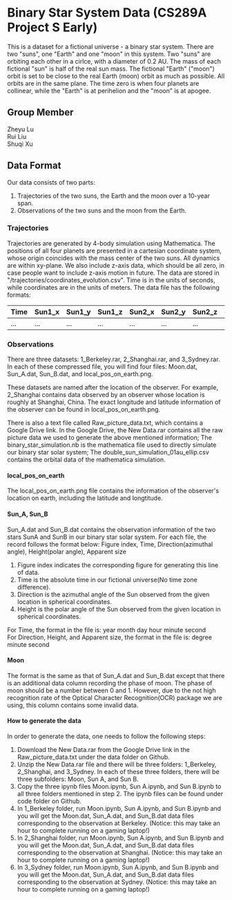 # Binary Star System Data (CS289A Project S Early)
This is a dataset for a fictional universe - a binary star system. There are two "suns", one "Earth" and one "moon" in this system. Two "suns" are orbiting each other in a cirlce, with a diameter of 0.2 AU. The mass of each fictional "sun" is half of the real sun mass. The fictional "Earth" ("moon") orbit is set to be close to the real Earth (moon) orbit as much as possible. All orbits are in the same plane. The time zero is when four planets are collinear, while the "Earth" is at perihelion and the "moon" is at apogee.

## Group Member
Zheyu Lu   
Rui Liu   
Shuqi Xu   

## Data Format
Our data consists of two parts:

1. Trajectories of the two suns, the Earth and the moon over a 10-year span.
2. Observations of the two suns and the moon from the Earth.

### Trajectories
Trajectories are generated by 4-body simulation using Mathematica. The positions of all four planets are presented in a cartesian coordinate system, whose origin coincides with the mass center of the two suns. All dynamics are within xy-plane. We also include z-axis data, which should be all zero, in case people want to include z-axis motion in future. The data are stored in "/trajectories/coordinates_evolution.csv". Time is in the units of seconds, while coordinates are in the units of meters. The data file has the following formats:

|Time|Sun1_x|Sun1_y|Sun1_z|Sun2_x|Sun2_y|Sun2_z|earth_x|earth_y|earth_z|moon_x|moon_y|moon_z|
|---|---|---|---|---|---|---|---|---|---|---|---|---|
|...|...|...|...|...|...|...|...|...|...|...|...|...|

### Observations
There are three datasets: 1_Berkeley.rar, 2_Shanghai.rar, and 3_Sydney.rar. In each of these compressed file, you will find four files: Moon.dat, Sun_A.dat, Sun_B.dat, and local_pos_on_earth.png.

These datasets are named after the location of the observer. For example, 2_Shanghai contains data observed by an observer whose location is roughly at Shanghai, China. The exact longitude and latitude information of the observer can be found in local_pos_on_earth.png.

There is also a text file called Raw_picture_data.txt, which contains a Google Drive link. In the Google Drive, the New Data.rar contains all the raw picture data we used to generate the above mentioned information; The binary_star_simulation.nb is the mathematica file used to directly simulate our binary star solar system; The double_sun_simulation_01au_ellip.csv contains the orbital data of the mathematica simulation.

#### local_pos_on_earth
The local_pos_on_earth.png file contains the information of the observer's location on earth, including the latitude and longtitude.

#### Sun_A, Sun_B
Sun_A.dat and Sun_B.dat contains the observation information of the two stars SunA and SunB in our binary star solar system.
For each file, the record follows the format below:
Figure index, Time, Direction(azimuthal angle), Height(polar angle), Apparent size

1. Figure index indicates the corresponding figure for generating this line of data.
2. Time is the absolute time in our fictional universe(No time zone difference).
3. Direction is the azimuthal angle of the Sun observed from the given location in spherical coordinates.
4. Height is the polar angle of the Sun observed from the given location in spherical coordinates.

For Time, the format in the file is: year month day hour minute second   
For Direction, Height, and Apparent size, the format in the file is: degree minute second   

#### Moon
The format is the same as that of Sun_A.dat and Sun_B.dat except that there is an additional data column recording the phase of moon.
The phase of moon should be a number between 0 and 1. However, due to the not high recognition rate of the Optical Character Recognition(OCR) package we are using, this column contains some invalid data.

#### How to generate the data
In order to generate the data, one needs to follow the following steps:
1. Download the New Data.rar from the Google Drive link in the Raw_picture_data.txt under the data folder on Github.
2. Unzip the New Data.rar file and there will be three folders: 1_Berkeley, 2_Shanghai, and 3_Sydney. In each of these three folders, there will be three subfolders: Moon, Sun A, and Sun B.
3. Copy the three ipynb files Moon.ipynb, Sun A.ipynb, and Sun B.ipynb to all three folders mentioned in step 2. The ipynb files can be found under code folder on Github.
4. In 1_Berkeley folder, run Moon.ipynb, Sun A.ipynb, and Sun B.ipynb and you will get the Moon.dat, Sun_A.dat, and Sun_B.dat data files corresponding to the observation at Berkeley. (Notice: this may take an hour to complete running on a gaming laptop!)
5. In 2_Shanghai folder, run Moon.ipynb, Sun A.ipynb, and Sun B.ipynb and you will get the Moon.dat, Sun_A.dat, and Sun_B.dat data files corresponding to the observation at Shanghai. (Notice: this may take an hour to complete running on a gaming laptop!)
6. In 3_Sydney folder, run Moon.ipynb, Sun A.ipynb, and Sun B.ipynb and you will get the Moon.dat, Sun_A.dat, and Sun_B.dat data files corresponding to the observation at Sydney. (Notice: this may take an hour to complete running on a gaming laptop!)
